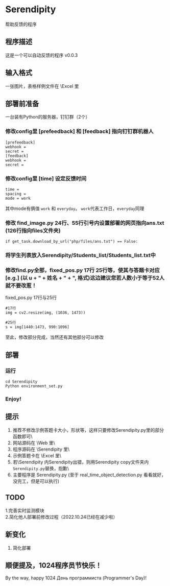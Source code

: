 # Serendipity
帮助反馈的程序

## 程序描述

这是一个可以自动反馈的程序 v0.0.3

## 输入格式

一张图片，表格样例文件在 \Excel 里


## 部署前准备

一台装有Python的服务器，钉钉群（2个）

### 修改config里 [prefeedback] 和 [feedback] 指向钉钉群机器人

```
[prefeedback]
webhook = 
secret = 
[feedback]
webhook = 
secret = 
```

### 修改config里 [time] 设定反馈时间

```
time = 
spacing = 
mode = work
```
其中mode有俩值 ```work``` 和 ```everyday```。 ```work```代表工作日，```everyday```同理

### 修改 find_image.py 24行、55行引号内设置部署的网页指向ans.txt    (126行指向files文件夹)

```
if get_task.download_by_url("php/files/ans.txt") == False:
```

### 将学生列表放入Serendipity/Students_list/Students_list.txt中

### 修改find.py全部，fixed_pos.py 17行 25行等，使其与答题卡对应	[e.g.] (以 u + " + 姓名 + " + ", 格式)这边建议您若人数小于等于52人就不要改惹！

fixed_pos.py 17行与25行
```
#17行
img = cv2.resize(img, (1036, 1473))

#25行
s = img[1440:1473, 990:1096]
```

至此，修改部分完成，当然还有其他部分可以修改

## 部署

### 运行

```
cd Serendipity
Python environment_set.py
```

### Enjoy!


## 提示

1. 推荐不修改示例答题卡大小，形状等，这样只要修改Serendipity.py里的部分函数即可\
2. 网站源码在 \Web 里\
3. 程序源码在 \Serendipity 里\
4. 示例答题卡在 \Excel 里\
5. 若\Serendipity 内Serendipity出错，则用Serendipity copy文件夹内```Serendipity.py```替换，抱歉\
6. 主要程序是 Serendipity.py (至于 real_time_object_detection.py 看看就好，没完工，但是可以执行)

## TODO
1.完善实时监测模块\
2.简化他人部署前修改过程（2022.10.24已经在减少啦）

## 新变化
1. 简化部署

## 顺便提及，1024程序员节快乐！
By the way, happy 1024 День программиста (Programmer's Day)!


